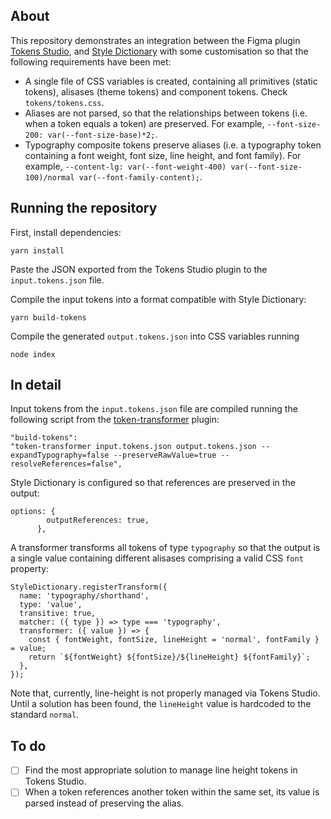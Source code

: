 ## About

This repository demonstrates an integration between the Figma plugin [Tokens Studio](https://tokens.studio/), and [Style Dictionary](https://amzn.github.io/style-dictionary/) with some customisation so that the following requirements have been met:

- A single file of CSS variables is created, containing all primitives (static tokens), alisases (theme tokens) and component tokens. Check `tokens/tokens.css`.
- Aliases are not parsed, so that the relationships between tokens (i.e. when a token equals a token) are preserved. For example, `--font-size-200: var(--font-size-base)*2;`.
- Typography composite tokens preserve aliases (i.e. a typography token containing a font weight, font size, line height, and font family). For example, `--content-lg: var(--font-weight-400) var(--font-size-100)/normal var(--font-family-content);`.

## Running the repository

First, install dependencies:

```
yarn install
```

Paste the JSON exported from the Tokens Studio plugin to the `input.tokens.json` file.

Compile the input tokens into a format compatible with Style Dictionary:

```
yarn build-tokens
```

Compile the generated `output.tokens.json` into CSS variables running

```
node index
```

## In detail

Input tokens from the `input.tokens.json` file are compiled running the following script from the [token-transformer](https://www.npmjs.com/package/token-transformer) plugin:

```
"build-tokens":
"token-transformer input.tokens.json output.tokens.json --expandTypography=false --preserveRawValue=true --resolveReferences=false",
```

Style Dictionary is configured so that references are preserved in the output:

```
options: {
        outputReferences: true,
      },
```

A transformer transforms all tokens of type `typography` so that the output is a single value containing different alisases comprising a valid CSS `font` property:

```
StyleDictionary.registerTransform({
  name: 'typography/shorthand',
  type: 'value',
  transitive: true,
  matcher: ({ type }) => type === 'typography',
  transformer: ({ value }) => {
    const { fontWeight, fontSize, lineHeight = 'normal', fontFamily } = value;
    return `${fontWeight} ${fontSize}/${lineHeight} ${fontFamily}`;
  },
});
```

Note that, currently, line-height is not properly managed via Tokens Studio. Until a solution has been found, the `lineHeight` value is hardcoded to the standard `normal`.

## To do

- [ ] Find the most appropriate solution to manage line height tokens in Tokens Studio.
- [ ] When a token references another token within the same set, its value is parsed instead of preserving the alias.
